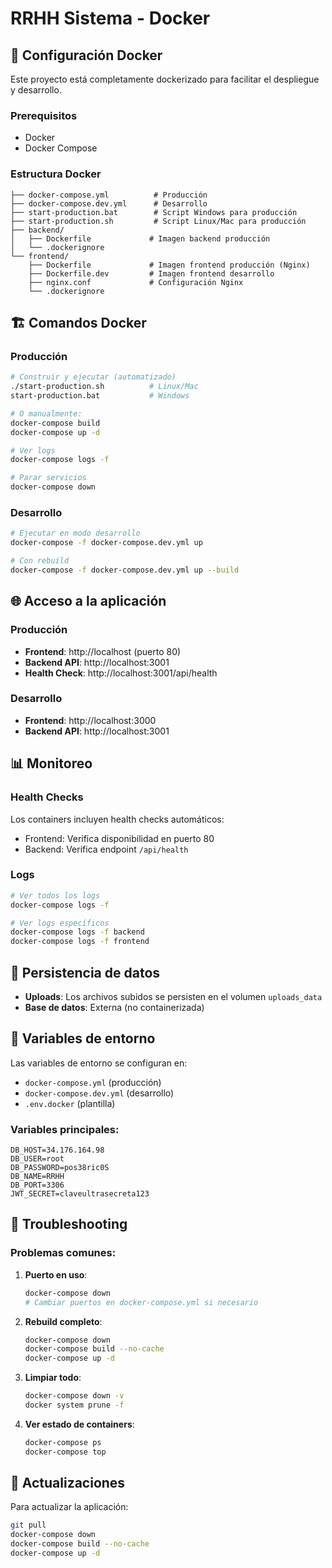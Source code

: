 # RRHH Sistema - Docker

## 🚀 Configuración Docker

Este proyecto está completamente dockerizado para facilitar el despliegue y desarrollo.

### Prerequisitos
- Docker
- Docker Compose

### Estructura Docker
```
├── docker-compose.yml          # Producción
├── docker-compose.dev.yml      # Desarrollo
├── start-production.bat        # Script Windows para producción
├── start-production.sh         # Script Linux/Mac para producción
├── backend/
│   ├── Dockerfile             # Imagen backend producción
│   └── .dockerignore
└── frontend/
    ├── Dockerfile             # Imagen frontend producción (Nginx)
    ├── Dockerfile.dev         # Imagen frontend desarrollo
    ├── nginx.conf             # Configuración Nginx
    └── .dockerignore
```

## 🏗️ Comandos Docker

### Producción
```bash
# Construir y ejecutar (automatizado)
./start-production.sh          # Linux/Mac
start-production.bat           # Windows

# O manualmente:
docker-compose build
docker-compose up -d

# Ver logs
docker-compose logs -f

# Parar servicios
docker-compose down
```

### Desarrollo
```bash
# Ejecutar en modo desarrollo
docker-compose -f docker-compose.dev.yml up

# Con rebuild
docker-compose -f docker-compose.dev.yml up --build
```

## 🌐 Acceso a la aplicación

### Producción
- **Frontend**: http://localhost (puerto 80)
- **Backend API**: http://localhost:3001
- **Health Check**: http://localhost:3001/api/health

### Desarrollo
- **Frontend**: http://localhost:3000
- **Backend API**: http://localhost:3001

## 📊 Monitoreo

### Health Checks
Los containers incluyen health checks automáticos:
- Frontend: Verifica disponibilidad en puerto 80
- Backend: Verifica endpoint `/api/health`

### Logs
```bash
# Ver todos los logs
docker-compose logs -f

# Ver logs específicos
docker-compose logs -f backend
docker-compose logs -f frontend
```

## 💾 Persistencia de datos

- **Uploads**: Los archivos subidos se persisten en el volumen `uploads_data`
- **Base de datos**: Externa (no containerizada)

## 🔧 Variables de entorno

Las variables de entorno se configuran en:
- `docker-compose.yml` (producción)
- `docker-compose.dev.yml` (desarrollo)
- `.env.docker` (plantilla)

### Variables principales:
```env
DB_HOST=34.176.164.98
DB_USER=root
DB_PASSWORD=pos38ric0S
DB_NAME=RRHH
DB_PORT=3306
JWT_SECRET=claveultrasecreta123
```

## 🚨 Troubleshooting

### Problemas comunes:

1. **Puerto en uso**:
   ```bash
   docker-compose down
   # Cambiar puertos en docker-compose.yml si necesario
   ```

2. **Rebuild completo**:
   ```bash
   docker-compose down
   docker-compose build --no-cache
   docker-compose up -d
   ```

3. **Limpiar todo**:
   ```bash
   docker-compose down -v
   docker system prune -f
   ```

4. **Ver estado de containers**:
   ```bash
   docker-compose ps
   docker-compose top
   ```

## 🔄 Actualizaciones

Para actualizar la aplicación:
```bash
git pull
docker-compose down
docker-compose build --no-cache
docker-compose up -d
```